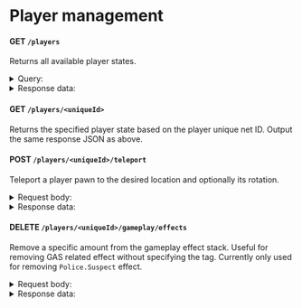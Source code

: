 # Player management

#### GET `/players`

Returns all available player states.

<details>
<summary>Query:</summary>

- `filters` (string|multi) - `Levels`,`OwnEventGuids`,`GridIndex`,`bIsAdmin`,`bIsHost`,`CustomDestinationAbsoluteLocation`,`JoinedEventGuids`,`PlayerName`,`Location`,`BestLapTime`,`VehicleKey`,`JoinedCompanyGuid`,`CharacterGuid`,`OwnCompanyGuid`
- `limit` (integer) - Limit the amount of results returned
- `depth` (integer|default `2`) - Recursive search depth limit

</details>

<details>
<summary>Response data:</summary>

```json
{
  "data": [
    {
      "Levels": [1, 1, 1, 1, 1, 1, 1],
      "OwnEventGuids": [],
      "GridIndex": 0,
      "bIsAdmin": true,
      "bIsHost": true,
      "CustomDestinationAbsoluteLocation": { "X": 0.0, "Y": 0.0, "Z": 0.0 },
      "JoinedEventGuids": ["6E6705764C17B7F764098091A10567E7"],
      "PlayerName": "EnhancedBrow",
      "Location": { "X": -48375.038, "Y": 152602.669, "Z": -20900.902 },
      "BestLapTime": 0.0,
      "VehicleKey": "None",
      "JoinedCompanyGuid": "0000",
      "CharacterGuid": "EA50F9CE42B8A468F4FBFE8C42AD87ED",
      "OwnCompanyGuid": "0000"
    }
  ]
}
```

</details>

#### GET `/players/<uniqueId>`

Returns the specified player state based on the player unique net ID. Output the same response JSON as above.

#### POST `/players/<uniqueId>/teleport`

Teleport a player pawn to the desired location and optionally its rotation.


<details>
<summary>Request body:</summary>

```json
{
  "Location": {
    "X": 0.0,
    "Y": 0.0,
    "Z": 0.0
  },
  "Rotation": {
    "Pitch": 0.0,
    "Roll": 0.0,
    "Yaw": 0.0
  }
}
```

</details>

<details>
<summary>Response data:</summary>

```json
{"status":"Teleported player 76561198041602276 to {\"X\":-191656.25868804,\"Y\":-68211.974820721,\"Z\":-19425.726114405}"}
```

</details>

#### DELETE `/players/<uniqueId>/gameplay/effects`

Remove a specific amount from the gameplay effect stack. Useful for removing GAS related effect without specifying the tag. Currently only used for removing `Police.Suspect` effect.

<details>
<summary>Request body:</summary>

```json
{
  "Amount": 1 // Optional amount. Defaults to 1.
}
```

</details>

<details>
<summary>Response data:</summary>

```json
{
  "message": "Successfully removed gameplay effect"
}
```

</details>
